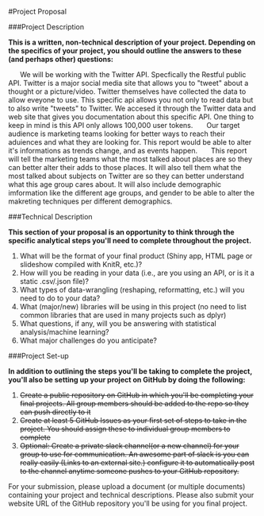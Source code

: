 #Project Proposal

###Project Description

**This is a written, non-technical description of your project.  Depending on the specifics of your project, you should outline the answers to these (and perhaps other) questions:**

&nbsp;&nbsp;&nbsp;&nbsp;&nbsp;&nbsp;We will be working with the Twitter API. Specfically the Restful public API. Twitter is a major social media site that allows you to "tweet" about a thought or a picture/video. Twitter themselves have collected the data to allow eveyone to use. This specific api allows you not only to read data but to also write "tweets" to Twitter. We accesed it through the Twitter data and web site that gives you documentation about this specific API. One thing to keep in mind is this API only allows 100,000 user tokens.
&nbsp;&nbsp;&nbsp;&nbsp;&nbsp;&nbsp;Our target audience is marketing teams looking for better ways to reach their aduiences and what they are looking for. This report would be able to alter it's informations as trends change, and as events happen.
&nbsp;&nbsp;&nbsp;&nbsp;&nbsp;&nbsp;This report will tell the marketing teams what the most talked about places are so they can better alter their adds to those places. It will also tell them what the most talked about subjects on Twitter are so they can better understand what this age group cares about. It will also include demographic imformation like the different age groups, and gender to be able to alter the makreting techniques per different demographics.

###Technical Description

**This section of your proposal is an opportunity to think through the specific analytical steps you'll need to complete throughout the project.**
  
1. What will be the format of your final product (Shiny app, HTML page or slideshow compiled with KnitR, etc.)?
2. How will you be reading in your data (i.e., are you using an API, or is it a static .csv/.json file)?
3. What types of data-wrangling (reshaping, reformatting, etc.) will you need to do to your data?
4. What (major/new) libraries will be using in this project (no need to list common libraries that are used in many projects such as dplyr)
5. What questions, if any, will you be answering with statistical analysis/machine learning?
6. What major challenges do you anticipate? 


###Project Set-up

**In addition to outlining the steps you'll be taking to complete the project, you'll also be setting up your project on GitHub by doing the following:**
  
1. ~~Create a public repository on GitHub in which you'll be completing your final projects.  All group members should be added to the repo so they can push directly to it~~
2. ~~Create at least 5 GitHub Issues as your first set of steps to take in the project.  You should assign these to individual group members to complete~~
3. ~~Optional: Create a private slack channel(or a new channel) for your group to use for communication.  An awesome part of slack is you can really easily (Links to an external site.) configure it to automatically post to the channel anytime someone pushes to your GitHub repository.~~

For your submission, please upload a document (or multiple documents) containing your project and technical descriptions.  Please also submit your website URL of the GitHub repository you'll be using for you final project.
